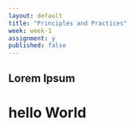 ```yaml
---
layout: default
title: "Principles and Practices"
week: week-1
assignment: y
published: false
---
```


## Lorem Ipsum
# hello World